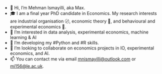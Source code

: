 - 👋 Hi, I’m Mehman Ismayilli, aka Max.
- 🎓 I am a final year PhD candidate in Economics. My research interests are industrial organisation 〄, economic theory 📑, and behavioural and experimental economics 🧫.
- 👀 I’m interested in data analysis, experimental economics, machine learning & AI
- 🌱 I’m developing my #Python and #R skills. 
- 💞️ I’m looking to collaborate on economics projects in IO, experimental economics, and AI. 
- 📫 You can contact me via email mnismayilli@outlook.com or mi156@le.ac.uk.
